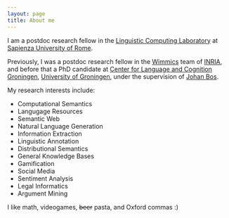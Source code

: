 ```yaml
---
layout: page
title: About me
---
```


I am a postdoc research fellow in the [Linguistic Computing Laboratory](http://lcl.uniroma1.it/) at [Sapienza University of Rome](http://uniroma1.it/).

Previously, I was a postdoc research fellow in the [Wimmics](http://wimmics.inria.fr/) team of [INRIA](http://www.inria.fr), and before that a PhD candidate at [Center for Language and Cognition Groningen](http://www.let.rug.nl/clcg/), [University of Groningen](http://www.rug.nl/), under the supervision of [Johan Bos](http://www.rug.nl/staff/johan.bos/).

My research interests include:

* Computational Semantics
* Langugage Resources
* Semantic Web
* Natural Language Generation
* Information Extraction
* Linguistic Annotation
* Distributional Semantics
* General Knowledge Bases
* Gamification
* Social Media
* Sentiment Analysis
* Legal Informatics
* Argument Mining

I like math, videogames, <del>beer</del> pasta, and Oxford commas :)
